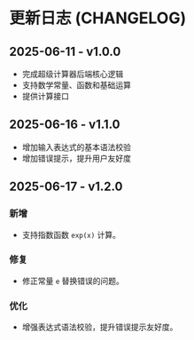 # 更新日志 (CHANGELOG)

## 2025-06-11 - v1.0.0

- 完成超级计算器后端核心逻辑
- 支持数学常量、函数和基础运算
- 提供计算接口

## 2025-06-16 - v1.1.0

- 增加输入表达式的基本语法校验  
- 增加错误提示，提升用户友好度

## 2025-06-17 - v1.2.0

### 新增
- 支持指数函数 `exp(x)` 计算。

### 修复
- 修正常量 `e` 替换错误的问题。

### 优化
- 增强表达式语法校验，提升错误提示友好度。
